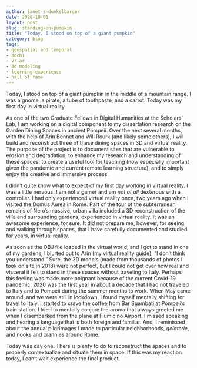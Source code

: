 ```yaml
---
author: janet-s-dunkelbarger
date: 2020-10-01
layout: post
slug: standing-on-pumpkin
title: "Today, I stood on top of a giant pumpkin"
category: blog
tags:
- geospatial and temporal
- 3dchi
- vr-ar
- 3d modeling
- learning experience
- hall of fame
---
```

Today, I stood on top of a giant pumpkin in the middle of a mountain range. I was a gnome, a pirate, a tube of toothpaste, and a carrot. Today was my first day in virtual reality. 

As one of the two Graduate Fellows in Digital Humanities at the Scholars’ Lab, I am working on a digital component to my dissertation research on the Garden Dining Spaces in ancient Pompeii. Over the next several months, with the help of Arin Bennet and Will Rourk (and likely some others), I will build and reconstruct three of these dining spaces in 3D and virtual reality. The purpose of the project is to document sites that are vulnerable to erosion and degradation, to enhance my research and understanding of these spaces, to create a useful tool for teaching (now especially important given the pandemic and current remote learning structure), and to simply enjoy the creative and immersive process. 

I didn’t quite know what to expect of my first day working in virtual reality. I was a little nervous. I am not a gamer and am *not at all* dexterous with a controller. I had only experienced virtual reality once, two years ago when I visited the Domus Aurea in Rome. Part of the tour of the subterranean remains of Nero’s massive, urban villa included a 3D reconstruction of the villa and surrounding gardens, experienced in virtual reality. It was an awesome experience, for sure. It did not prepare me, however, for seeing and walking through spaces, that I have carefully documented and studied for years, in virtual reality. 

As soon as the OBJ file loaded in the virtual world, and I got to stand in one of my gardens, I blurted out to Arin (my virtual reality guide), “I don’t think you understand.” Sure, the 3D models (made from thousands of photos I took on site in 2018) were not perfect, but I could not get over how real and visceral it felt to stand in these spaces without traveling to Italy. Perhaps this feeling was made more poignant because of the current Covid-19 pandemic. 2020 was the first year in about a decade that I had not traveled to Italy and to Pompeii during the summer months to work. When May came around, and we were still in lockdown, I found myself mentally shifting for travel to Italy. I started to crave the coffee from Bar Sgambati at Pompeii’s train station. I tried to mentally conjure the aroma that always greeted me when I disembarked from the plane at Fiumicino Airport. I missed speaking and hearing a language that is both foreign and familiar. And, I reminisced about the annual pilgrimages I made to particular neighborhoods, *gelaterie*, and nooks and crannies around Rome.  

Today was day one. There is plenty to do to reconstruct the spaces and to properly contextualize and situate them in space. If this was my reaction today, I can’t wait experience the final product.
